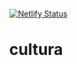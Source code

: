 [![Netlify Status](https://api.netlify.com/api/v1/badges/a8a34562-b8ba-4194-a16b-6ceb575725e4/deploy-status)](https://app.netlify.com/sites/cultura/deploys)

# cultura
